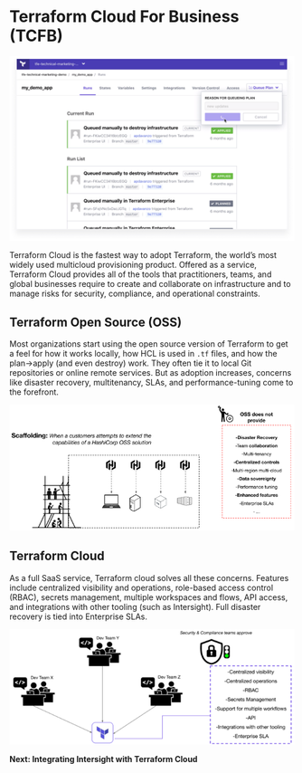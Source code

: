 # Terraform Cloud For Business (TCFB)

![](https://github.com/kiskander/LC-hcloud-proposal/blob/main/08-intersight/intersight-01-ist-introduction/assets/images/ist03.png?raw=true?raw=true)

Terraform Cloud is the fastest way to adopt Terraform, the world’s most widely used multicloud provisioning product. Offered as a service, Terraform Cloud provides all of the tools that practitioners, teams, and global businesses require to create and collaborate on infrastructure and to manage risks for security, compliance, and operational constraints.

## Terraform Open Source (OSS)

Most organizations start using the open source version of Terraform to get a feel for how it works locally, how HCL is used in `.tf` files, and how the plan->apply (and even destroy) work. They often tie it to local Git repositories or online remote services. But as adoption increases, concerns like disaster recovery, multitenancy, SLAs, and performance-tuning come to the forefront.

![](https://github.com/kiskander/LC-hcloud-proposal/blob/main/08-intersight/intersight-01-ist-introduction/assets/images/ist04.png?raw=true?raw=true)

## Terraform Cloud

As a full SaaS service, Terraform cloud solves all these concerns. Features include centralized visibility and operations, role-based access control (RBAC), secrets management, multiple workspaces and flows, API access, and integrations with other tooling (such as Intersight). Full disaster recovery is tied into Enterprise SLAs.

![](https://github.com/kiskander/LC-hcloud-proposal/blob/main/08-intersight/intersight-01-ist-introduction/assets/images/ist05.png?raw=true?raw=true)

**Next: Integrating Intersight with Terraform Cloud**
